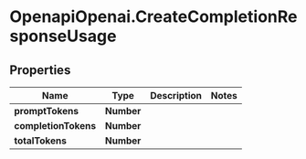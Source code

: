 # OpenapiOpenai.CreateCompletionResponseUsage

## Properties

Name | Type | Description | Notes
------------ | ------------- | ------------- | -------------
**promptTokens** | **Number** |  | 
**completionTokens** | **Number** |  | 
**totalTokens** | **Number** |  | 



